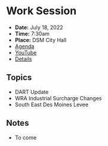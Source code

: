 # Work Session

- **Date:** July 18, 2022
- **Time:** 7:30am
- **Place:** DSM City Hall
- [Agenda](https://councildocs.dsm.city/agendas/2022/20220718CouncilWorkSession.pdf?pdf=Agenda&t=1657852249783)
- [YouTube](https://youtu.be/ZlqYIEF5D2s)
- [Details](https://www.dsm.city/citycouncil_detail_T60_R2051.php)

## Topics

- DART Update
- WRA Industrial Surcharge Changes
- South East Des Moines Levee

## Notes

- To come
